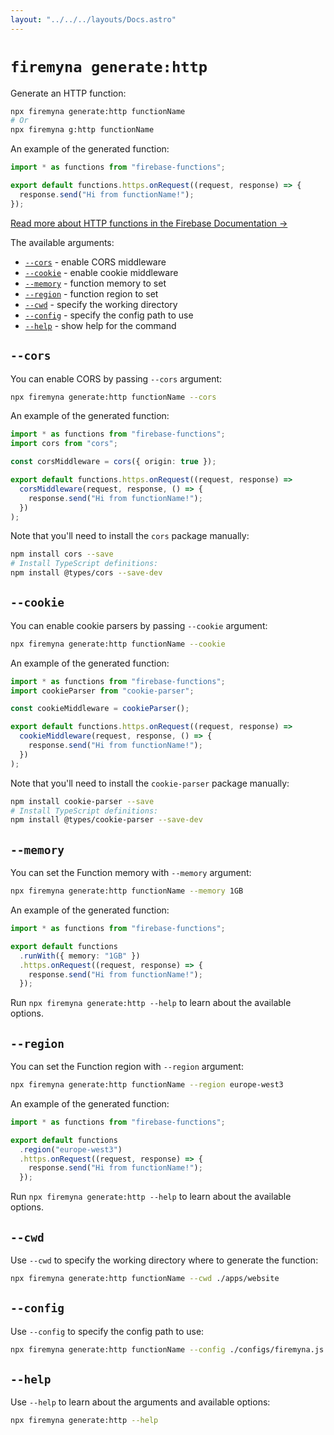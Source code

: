 ```yaml
---
layout: "../../../layouts/Docs.astro"
---
```


# `firemyna generate:http`

Generate an HTTP function:

```bash
npx firemyna generate:http functionName
# Or
npx firemyna g:http functionName
```

An example of the generated function:

```ts
import * as functions from "firebase-functions";

export default functions.https.onRequest((request, response) => {
  response.send("Hi from functionName!");
});
```

[Read more about HTTP functions in the Firebase Documentation →](https://firebase.google.com/docs/functions/http-events)

The available arguments:

- [`--cors`](#--cors) - enable CORS middleware
- [`--cookie`](#--cookie) - enable cookie middleware
- [`--memory`](#--memory) - function memory to set
- [`--region`](#--region) - function region to set
- [`--cwd`](#--cwd) - specify the working directory
- [`--config`](#--config) - specify the config path to use
- [`--help`](#--help) - show help for the command

## `--cors`

You can enable CORS by passing `--cors` argument:

```bash
npx firemyna generate:http functionName --cors
```

An example of the generated function:

```ts
import * as functions from "firebase-functions";
import cors from "cors";

const corsMiddleware = cors({ origin: true });

export default functions.https.onRequest((request, response) =>
  corsMiddleware(request, response, () => {
    response.send("Hi from functionName!");
  })
);
```

Note that you'll need to install the `cors` package manually:

```bash
npm install cors --save
# Install TypeScript definitions:
npm install @types/cors --save-dev
```

## `--cookie`

You can enable cookie parsers by passing `--cookie` argument:

```bash
npx firemyna generate:http functionName --cookie
```

An example of the generated function:

```ts
import * as functions from "firebase-functions";
import cookieParser from "cookie-parser";

const cookieMiddleware = cookieParser();

export default functions.https.onRequest((request, response) =>
  cookieMiddleware(request, response, () => {
    response.send("Hi from functionName!");
  })
);
```

Note that you'll need to install the `cookie-parser` package manually:

```bash
npm install cookie-parser --save
# Install TypeScript definitions:
npm install @types/cookie-parser --save-dev
```

## `--memory`

You can set the Function memory with `--memory` argument:

```bash
npx firemyna generate:http functionName --memory 1GB
```

An example of the generated function:

```ts
import * as functions from "firebase-functions";

export default functions
  .runWith({ memory: "1GB" })
  .https.onRequest((request, response) => {
    response.send("Hi from functionName!");
  });
```

Run `npx firemyna generate:http --help` to learn about the available options.

## `--region`

You can set the Function region with `--region` argument:

```bash
npx firemyna generate:http functionName --region europe-west3
```

An example of the generated function:

```ts
import * as functions from "firebase-functions";

export default functions
  .region("europe-west3")
  .https.onRequest((request, response) => {
    response.send("Hi from functionName!");
  });
```

Run `npx firemyna generate:http --help` to learn about the available options.

## `--cwd`

Use `--cwd` to specify the working directory where to generate the function:

```bash
npx firemyna generate:http functionName --cwd ./apps/website
```

## `--config`

Use `--config` to specify the config path to use:

```bash
npx firemyna generate:http functionName --config ./configs/firemyna.js
```

## `--help`

Use `--help` to learn about the arguments and available options:

```bash
npx firemyna generate:http --help
```
